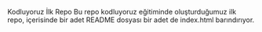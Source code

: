Kodluyoruz İlk Repo
Bu repo kodluyoruz eğitiminde oluşturduğumuz ilk repo, içerisinde bir adet README dosyası bir adet de index.html barındırıyor.
